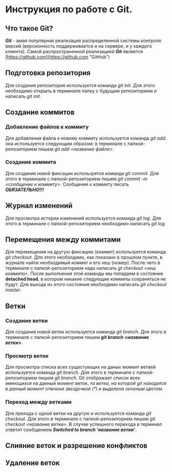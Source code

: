 # Инструкция по работе с Git.

## Что такое Git?
_**Git**_ - амая популярная реализация распределенной системы контроля версий (версионность поддерживается и на сервере, и у каждого клиента). Самой распространенной реализацией ***Git*** является [https://github.com](https://github.com "GitHub")


## Подготовка репозитория
Для создания репозитория используется команда *git init*. Для этого необходимо открыть в терминале папку с будущим репозиторием и написать *git init*.


## Создание коммитов

### Добавление файлов к коммиту
Для добавления файла к новому коммиту используется команда *git add*. она используется следующим образом: в терминале с папкой-репозиторием пишем *git add <название файла>*.

### Создание коммита
Для создания новой фиксации используется команда *git commit*. Для этого в терминале с папкой-репозиторием пишем *git commit -m <сообщение к коммиту>*. Сообщение к коммиту писать ***ОБЯЗАТЕЛЬНО!!!***


## Журнал изменений
Для просмотра истории изменений используется команда *git log*. Для этого в терминале с папкой-репозиторием необходимо написать *git log*.


## Перемещения между коммитами
Для перемещения на другую фиксацию (коммит) используется команда *git checkout*. Для этого необходимо, как показано в прошлом пункте, в журнале найти необходимый коммит и его хеш (номер). После чего в терминале с папкой-репозиторием надо написать *gt checkout <хеш коммита>*. После выполнения этой команды мы попадаем в состояние **detached head**, в котором никакие следующие коммиты сохраняться не будут. Для выхода из этого состояния необходимо написать *git checkout master*.


## Ветки

### Создание ветки
Для создания новой ветки используется команда *git branch*. Для этого в терминале с папкой-репозиторием пишем __*git branch <название ветки>*__.

### Просмотр веток
Для просмотра списка всех сущестующих на даных момент ветвей используется команда *git branch*. Для этого в терминале с папкой-репозиторием пишем *git branch*. Git отображает список всех имеющихся на данный момент веток, _та ветка, на которой git находится в данный момент отмчена звездочкой (*) и выделена зеленым цветом_.

### Переход между ветками
Для прехода с одной ветки на другую и используется команда *git checkout*. Для этого в терминале с папкой-репозиторием пишем *git checkout <название ветки>*. В случае успешного перехода в терминал ответит сообщением _**Switched to branch 'название ветки'**_.


## Слияние веток и разрешение конфликтов

## Удаление веток